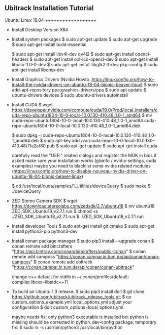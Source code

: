 Ubitrack Installation Tutorial
------------------------------


Ubuntu Linux 18.04
++++++++++++++++++


- Install Desktop Version X64

- Install system packages
  $ sudo apt-get update
  $ sudo apt-get upgrade
  $ sudo apt-get install build-essential

  $ sudo apt-get install libv4l-dev qv4l2
  $ sudo apt-get install opencl-headers
  $ sudo apt-get install ocl-icd-opencl-dev
  $ sudo apt-get install libusb-1.0-0-dev
  $ sudo apt-get install libgtk2.0-dev pkg-config
  $ sudo apt-get install libomp-dev


- Install Graphics Drivers (Nvidia Howto: https://linuxconfig.org/how-to-install-the-nvidia-drivers-on-ubuntu-18-04-bionic-beaver-linux)
  $ sudo add-apt-repository ppa:graphics-drivers/ppa
  $ sudo apt update
  $ ubuntu-drivers devices
  $ sudo ubuntu-drivers autoinstall

- Install CUDA
  $ wget https://developer.nvidia.com/compute/cuda/10.0/Prod/local_installers/cuda-repo-ubuntu1804-10-0-local-10.0.130-410.48_1.0-1_amd64
  $ mv cuda-repo-ubuntu1804-10-0-local-10.0.130-410.48_1.0-1_amd64 cuda-repo-ubuntu1804-10-0-local-10.0.130-410.48_1.0-1_amd64.deb

  $ sudo dpkg -i cuda-repo-ubuntu1804-10-0-local-10.0.130-410.48_1.0-1_amd64.deb
  $ sudo apt-key add /var/cuda-repo-10-0-local-10.0.130-410.48/7fa2af80.pub
  $ sudo apt-get update
  $ sudo apt-get install cuda

  carefully read the "UEFI" related dialogs and register the MOK in bios if asked
  make sure your installation works (glxinfo / nvidia-settings, cuda examples)
  maybe you need to blacklist some nvidia related modules (https://linuxconfig.org/how-to-disable-nouveau-nvidia-driver-on-ubuntu-18-04-bionic-beaver-linux)

  $ cd /usr/local/cuda/samples/1_Utilities/deviceQuery
  $ sudo make
  $ ./deviceQuery

- ZED Stereo Camera SDK
  $ wget https://download.stereolabs.com/zedsdk/2.7/ubuntu18
  $ mv ubuntu18 ZED_SDK_Ubuntu18_v2.7.1.run
  $ chmod +x ./ZED_SDK_Ubuntu18_v2.7.1.run
  $ ./ZED_SDK_Ubuntu18_v2.7.1.run
  

- Install developer Tools
  $ sudo apt-get install git cmake
  $ sudo apt-get install python3-pip python3-dev

- Install conan package manager
  $ sudo pip3 install --upgrade conan
  $ conan remote add bincrafters "https://api.bintray.com/conan/bincrafters/public-conan"
  $ conan remote add camposs "https://conan.campar.in.tum.de/api/conan/conan-camposs"
  $ conan remote add ubitrack "https://conan.campar.in.tum.de/api/conan/conan-ubitrack"

  change c++ default for stdlib in ~/.conan/profiles/default:
  compiler.libcxx=libstdc++11


- To build an Ubuntu 1.3 release:
  $ sudo pip3 install doit
  $ git clone https://github.com/ubitrack/ubitrack_release_tools.git
  $ cp custom_options_example.yml local_options.yml
  adjust your configuration
  $ doit custom_options=local_options.yml

  maybe needs fix: only python3 executable is installed but python is missing
  should be corrected in python_dev-config package; temporary fix:
  $ sudo ln -s /usr/bin/python3 /usr/local/bin/python


